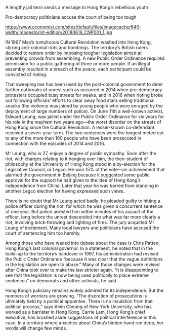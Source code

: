 A lengthy jail term sends a message to Hong Kong’s rebellious youth


Pro-democracy politicians accuse the court of being too tough

https://www.economist.com/sites/default/files/imagecache/640-width/images/print-edition/20180616_CNP001_1.jpg


IN 1967 Mao’s tumultuous Cultural Revolution washed into Hong Kong, stirring anti-colonial riots and bombings. The territory’s British rulers decided to restore order by imposing tougher legislation aimed at preventing crowds from assembling. A new Public Order Ordinance required permission for a public gathering of three or more people. If an illegal assembly resulted in a breach of the peace, each participant could be convicted of rioting.

That sweeping law has been used by the post-colonial government to deter further outbreaks of unrest such as occurred in 2014 when pro-democracy protesters occupied busy streets for weeks, and in 2016 when rioting broke out following officials’ efforts to clear away food stalls selling traditional snacks (the violence was joined by young people who were enraged by the deployment of large numbers of police). On June 11th a well-known activist, Edward Leung, was jailed under the Public Order Ordinance for six years for his role in the mayhem two years ago—the worst disorder on the streets of Hong Kong since the Cultural Revolution. A lesser-known co-defendant received a seven-year term. The two sentences were the longest meted out to any of the more than 100 people who have been prosecuted in connection with the episodes of 2014 and 2016.

Mr Leung, who is 27, enjoys a degree of public sympathy. Soon after the riot, with charges relating to it hanging over him, the then-student of philosophy at the University of Hong Kong stood in a by-election for the Legislative Council, or Legco. He won 15% of the vote—an achievement that alarmed the government in Beijing because it suggested some public approval for the support he had given to the idea of Hong Kong’s independence from China. Later that year he was barred from standing in another Legco election for having expressed such views.

There is no doubt that Mr Leung acted badly: he pleaded guilty to hitting a police officer during the riot, for which he was given a concurrent sentence of one year. But police arrested him within minutes of his assault of the officer, long before the unrest descended into what was far more clearly a riot, involving brick-throwing and lighting of fires. The jury acquitted Mr Leung of incitement. Many local lawyers and politicians have accused the court of sentencing him too harshly.

Among those who have waded into debate about the case is Chris Patten, Hong Kong’s last colonial governor. In a statement, he noted that in the build-up to the territory’s handover in 1997, his administration had revised the Public Order Ordinance “because it was clear that the vague definitions in the legislation are open to abuse.” Many of those changes were revised after China took over to make the law stricter again. “It is disappointing to see that the legislation is now being used politically to place extreme sentences” on democrats and other activists, he said.

Hong Kong’s judiciary remains widely admired for its independence. But the numbers of worriers are growing. “The discretion of prosecutions is ultimately held by a political appointee. There is no insulation from that political process,” says Alvin Cheung of New York University, who has worked as a barrister in Hong Kong. Carrie Lam, Hong Kong’s chief executive, has brushed aside suggestions of political interference in this case. In a territory where anxieties about China’s hidden hand run deep, her words will change few minds.
